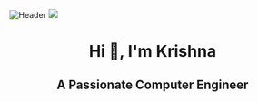 ![Header](https://user-images.githubusercontent.com/74038190/240304586-d48893bd-0757-481c-8d7e-ba3e163feae7.png)
<img src="https://user-images.githubusercontent.com/74038190/238353480-219bcc70-f5dc-466b-9a60-29653d8e8433.gif">


<p align="center">
  <h1  align="center">Hi 👋, I'm Krishna</h1>
  <h2  align="center">A Passionate Computer Engineer</h2>
</p>





